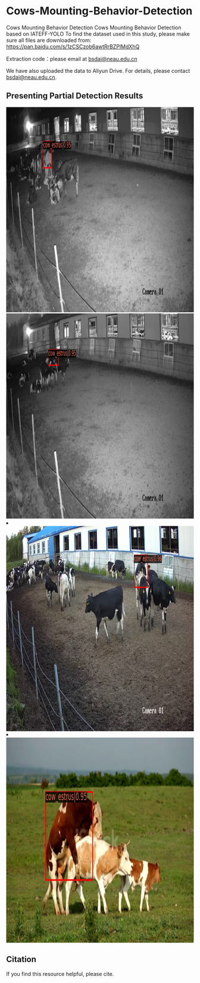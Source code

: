 # Cows-Mounting-Behavior-Detection
Cows Mounting Behavior Detection
Cows Mounting Behavior Detection based on IATEFF-YOLO
To find the dataset used in this study, please make sure all files are downloaded from: https://pan.baidu.com/s/1zCSCzob6awtRrBZPlMdXhQ

Extraction code：please email at bsdai@neau.edu.cn

We have also uploaded the data to Aliyun Drive. For details, please contact bsdai@neau.edu.cn.

## Presenting Partial Detection Results

<div align=center>
  <img src="https://github.com/IPCLab-NEAU/Cows-Mounting-Behavior-Detection/blob/main/detection/091.jpg" alt="夜间低光检测结果" width="800" height="550">
</div>
<li style="list-style-type:none;"></li>
<div align=center>
  <img src="https://github.com/IPCLab-NEAU/Cows-Mounting-Behavior-Detection/blob/main/detection/021.jpg" alt="夜间低光检测结果" width="800" height="550">
</div>
<li></li>
<div align=center>
  <img align=center src="https://github.com/IPCLab-NEAU/Cows-Mounting-Behavior-Detection/blob/main/detection/0130.jpg" alt="白天正常光照检测结果" width="800" height="550">
</div>
<li></li>
<div align=center>
  <img src="https://github.com/IPCLab-NEAU/Cows-Mounting-Behavior-Detection/blob/main/detection/00000372.jpg" alt="白天正常光照检测结果" width="800" height="550">
</div>


## Citation
If you find this resource helpful, please cite.
